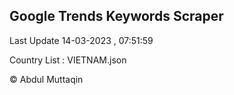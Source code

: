 

## Google Trends Keywords Scraper 
 
Last Update 14-03-2023 , 07:51:59

Country List :
VIETNAM.json



© Abdul Muttaqin 

